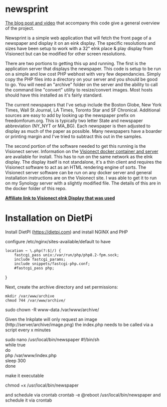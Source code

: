 # newsprint

[The blog post and video](https://gregraiz.com/posts/i-made-an-eink-newspaper) that accompany this code give a general overview of the project. 

Newsprint is a simple web application that will fetch the front page of a newspaper and display it on an eink display. The specific resolutions and sizes have been setup to work with a 32" eInk place & play display from Visionect but can be modified for other screen resolutions.  

There are two portions to getting this up and running. The first is the application server that displays the newspaper. This code is setup to be run on a simple and low cost PHP webhost with very few dependancies.  Simply copy the PHP files into a directory on your server and you should be good to go. You will need an "archive" folder on the server and the ability to call the command line "convert" utility to resize/convert images. Most hosts should have this installed as it's fairly standard. 

The current newspapers that I've setup include the Boston Globe, New York Times, Wall St Journal, LA Times, Toronto Star and SF Chronical. Additional sources are easy to add by looking up the newspaper prefix on freedomforum.org. This is typically two letter State and newspaper abbreviation (NY_NYT or MA_BG). Each newspaper is then adjusted to display as much of the paper as possible. Many newspapers have a boarder or printing margin and I've tried to subtract this out in the samples.

The second portion of the software needed to get this running is the Visionect server. Information on the [Visionect docker container and server](https://docs.visionect.com/VisionectSoftwareSuite/Installation.html) are available for install. This has to run on the same network as the eInk display.  The display itself is not standalone, it's a thin client and requires the Visionect software to act as an HTML rendering engine of sorts.  The Visionect server software can be run on any docker server and general installation instructions are on the Visionect site. I was able to get it to run on my Synology server with a slightly modified file. The details of this are in the docker folder of this repo. 

[__Affiliate link to Visionect eInk Display that was used__](https://www.visionect.com/ref/graiz/)


# Installation on DietPi

Install DietPI (https://dietpi.com) and install NGINX and PHP

configure /etc/nginx/sites-available/default to have

	location ~ \.php(?:$|/) {
		fastcgi_pass unix:/var/run/php/php8.2-fpm.sock;
		include fastcgi_params;
		include snippets/fastcgi-php.conf;
		#fastcgi_pass php;
  }

Next, create the archive directory and set permissions:

	mkdir /var/www/archive
 	chmod 744 /var/www/archive/
  sudo chown -R www-data /var/www/archive/

Given the Inkplate will only request an image (http://server/archive/image.png) the index.php needs to be called via a script every x minutes

  sudo nano /usr/local/bin/newspaper
  #!/bin/sh  
  while true  
  do  
    php /var/www/index.php  
    sleep 300  
  done

make it executable

  chmod +x /usr/local/bin/newspaper

and schedule via crontab
  crontab -e
  @reboot /usr/local/bin/newspaper
and schedule it via crontab
